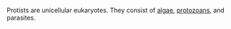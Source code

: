 Protists are unicellular eukaryotes. They consist of [algae](./Algae), [protozoans](./Protozoans), and parasites.
